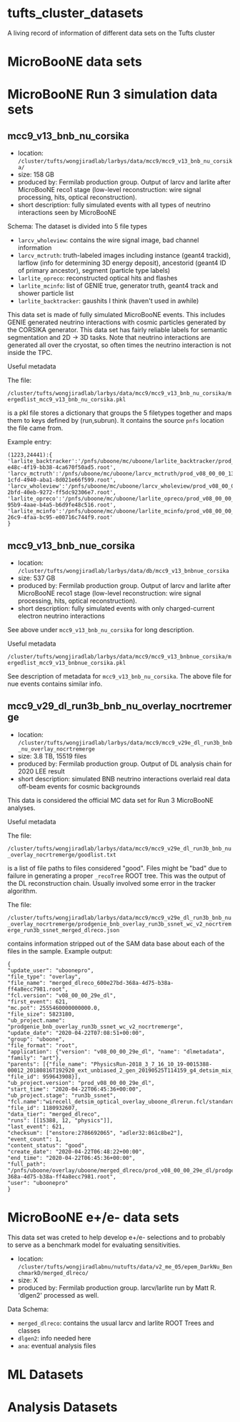 # tufts_cluster_datasets
A living record of information of different data sets on the Tufts cluster

# MicroBooNE data sets

# MicroBooNE Run 3 simulation data sets

## mcc9_v13_bnb_nu_corsika

* location: `/cluster/tufts/wongjiradlab/larbys/data/mcc9/mcc9_v13_bnb_nu_corsika/`
* size: 158 GB
* produced by: Fermilab production group. Output of larcv and larlite after MicroBooNE reco1 stage (low-level reconstruction: wire signal processing, hits, optical reconstruction).
* short description: fully simulated events with all types of neutrino interactions seen by MicroBooNE

Schema: The dataset is divided into 5 file types
* `larcv_wholeview`: contains the wire signal image, bad channel information
* `larcv_mctruth`: truth-labeled images including instance (geant4 trackid), larflow (info for determining 3D energy deposit), ancestorid (geant4 ID of primary ancestor), segment (particle type labels)
* `larlite_opreco`: reconstructed optical hits and flashes
* `larlite_mcinfo`: list of GENIE true, generator truth, geant4 track and shower particle list
* `larlite_backtracker`: gaushits I think (haven't used in awhile)

This data set is made of fully simulated MicroBooNE events. This includes GENIE generated neutrino interactions with cosmic particles generated by the CORSIKA generator.
This data set has fairly reliable labels for semantic segmentation and 2D -> 3D tasks. 
Note that neutrino interactions are generated all over the cryostat, so often times the neutrino interaction is not inside the TPC.

Useful metadata

The file:

`/cluster/tufts/wongjiradlab/larbys/data/mcc9/mcc9_v13_bnb_nu_corsika/mergedlist_mcc9_v13_bnb_nu_corsika.pkl`

is a pkl file stores a dictionary that groups the 5 filetypes together and maps them to keys defined by (run,subrun). It contains the source `pnfs` location the file came from. 

Example entry:

```
(1223,24441):{
'larlite_backtracker':'/pnfs/uboone/mc/uboone/larlite_backtracker/prod_v08_00_00_13/prodgenie_bnb_nu_corsika_v08_00_00_13/BNB_nu_corsika_reco1_v08_00_00_13/larlite_backtracker_6c3a836e-e48c-4f19-bb38-4ca670f50ad5.root',
'larcv_mctruth':'/pnfs/uboone/mc/uboone/larcv_mctruth/prod_v08_00_00_13/prodgenie_bnb_nu_corsika_v08_00_00_13/BNB_nu_corsika_reco1_v08_00_00_13/larcv_mctruth_d3935edc-1cfd-4940-aba1-8d021e66f599.root',
'larcv_wholeview':'/pnfs/uboone/mc/uboone/larcv_wholeview/prod_v08_00_00_13/prodgenie_bnb_nu_corsika_v08_00_00_13/BNB_nu_corsika_reco1_v08_00_00_13/larcv_wholeview_d35ec15f-2bfd-40eb-9272-ff5dc92306e7.root',
'larlite_opreco':'/pnfs/uboone/mc/uboone/larlite_opreco/prod_v08_00_00_13/prodgenie_bnb_nu_corsika_v08_00_00_13/BNB_nu_corsika_reco1_v08_00_00_13/larlite_opreco_b42a1888-95b9-4aae-b4a5-b6d9fe48c516.root',
'larlite_mcinfo':'/pnfs/uboone/mc/uboone/larlite_mcinfo/prod_v08_00_00_13/prodgenie_bnb_nu_corsika_v08_00_00_13/BNB_nu_corsika_reco1_v08_00_00_13/larlite_mcinfo_5f70266d-26c9-4faa-bc95-e00716c744f9.root'
}
```

## mcc9_v13_bnb_nue_corsika

* location: `/cluster/tufts/wongjiradlab/larbys/data/db/mcc9_v13_bnbnue_corsika`
* size: 537 GB
* produced by: Fermilab production group. Output of larcv and larlite after MicroBooNE reco1 stage (low-level reconstruction: wire signal processing, hits, optical reconstruction).
* short description: fully simulated events with only charged-current electron neutrino interactions

See above under `mcc9_v13_bnb_nu_corsika` for long description.

Useful metadata

`/cluster/tufts/wongjiradlab/larbys/data/mcc9/mcc9_v13_bnbnue_corsika/mergedlist_mcc9_v13_bnbnue_corsika.pkl`

See description of metadata for `mcc9_v13_bnb_nu_corsika`. The above file for nue events contains similar info.

## mcc9_v29_dl_run3b_bnb_nu_overlay_nocrtremerge

* location: `/cluster/tufts/wongjiradlab/larbys/data/mcc9/mcc9_v29e_dl_run3b_bnb_nu_overlay_nocrtremerge`
* size: 3.8 TB, 15519 files
* produced by: Fermilab production group. Output of DL analysis chain for 2020 LEE result
* short description: simulated BNB neutrino interactions overlaid real data off-beam events for cosmic backgrounds

This data is considered the official MC data set for Run 3 MicroBooNE analyses.

Useful metadata

The file:

`/cluster/tufts/wongjiradlab/larbys/data/mcc9/mcc9_v29e_dl_run3b_bnb_nu_overlay_nocrtremerge/goodlist.txt`

is a list of file paths to files considered "good". Files might be "bad" due to failure in generating a proper `_recoTree` ROOT tree.
This was the output of the DL reconstruction chain. Usually involved some error in the tracker algorithm.

The file:

`/cluster/tufts/wongjiradlab/larbys/data/mcc9/mcc9_v29e_dl_run3b_bnb_nu_overlay_nocrtremerge/prodgenie_bnb_overlay_run3b_ssnet_wc_v2_nocrtremerge_run3b_ssnet_merged_dlreco.json`

contains information stripped out of the SAM data base about each of the files in the sample. Example output:

```
{
"update_user": "uboonepro", 
"file_type": "overlay", 
"file_name": "merged_dlreco_600e27bd-368a-4d75-b38a-ff4a8ecc7981.root", 
"fcl.version": "v08_00_00_29e_dl", 
"first_event": 621, 
"mc.pot": 2555460000000000.0, 
"file_size": 5823180, 
"ub_project.name": "prodgenie_bnb_overlay_run3b_ssnet_wc_v2_nocrtremerge", 
"update_date": "2020-04-22T07:08:51+00:00", 
"group": "uboone", 
"file_format": "root", 
"application": {"version": "v08_00_00_29e_dl", "name": "dlmetadata", "family": "art"}, 
"parents": [{"file_name": "PhysicsRun-2018_3_7_16_10_19-0015388-00012_20180816T192920_ext_unbiased_2_gen_20190525T114159_g4_detsim_mix_r1a_r1b_postdlmctruth_r1c_postwcct_postdlmc_20200130T202918_overlayWCP.root", "file_id": 959643908}], 
"ub_project.version": "prod_v08_00_00_29e_dl", 
"start_time": "2020-04-22T06:45:36+00:00", 
"ub_project.stage": "run3b_ssnet", 
"fcl.name":"wirecell_detsim_optical_overlay_uboone_dlrerun.fcl/standard_overlay_notpc_uboone_dlrerun.fcl/reco_uboone_mcc9_8_driver_overlay_optical_dlrerun.fcl/run_eventweight_microboone_justSplines.fcl/dlreco2.fcl/mcc9_dlreco_w_wirecell_driver_overlay_and_mc.fcl/standard_dlreco_uboone_metadata.fcl", 
"file_id": 1180932607, 
"data_tier": "merged_dlreco", 
"runs": [[15388, 12, "physics"]], 
"last_event": 621, 
"checksum": ["enstore:2786692065", "adler32:861c8be2"], 
"event_count": 1, 
"content_status": "good", 
"create_date": "2020-04-22T06:48:22+00:00", 
"end_time": "2020-04-22T06:45:36+00:00", 
"full_path": "/pnfs/uboone/overlay/uboone/merged_dlreco/prod_v08_00_00_29e_dl/prodgenie_bnb_overlay_run3b_ssnet_wc_v2_nocrtremerge/run3b_ssnet/00/01/53/88/merged_dlreco_600e27bd-368a-4d75-b38a-ff4a8ecc7981.root", 
"user": "uboonepro"
}
```

# MicroBooNE e+/e- data sets

This data set was creted to help develop e+/e- selections and to probably to serve as a benchmark model for evaluating sensitivities.

* location: `/cluster/tufts/wongjiradlabnu/nutufts/data/v2_me_05/epem_DarkNu_BenchmarkD/merged_dlreco/`
* size: X
* produced by: Fermilab production group. larcv/larlite run by Matt R. 'dlgen2' processed as well.

Data Schema:
* `merged_dlreco`: contains the usual larcv and larlite ROOT Trees and classes
* `dlgen2`: info needed here
* `ana`: eventual analysis files



# ML Datasets

# Analysis Datasets



